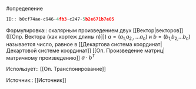 #определение

```javascript
ID:: b0cf74ae-c946-4fb3-c247-5b2e671b7e05
```

Формулировка:: скалярным произведением двух [[Вектор|векторов]]  ([[Опр. Вектора (как кортеж длины n)]]) $a=(a_{1,}a_{2,},...a_{n})$ и $b=(b_{1,}b_{2,}...b_{n})$ называется число, равное в [[Декартова система координат|Декартовой системе координат]]  [[Оп. Произведение матриц|матричному произведению]] $a\cdot b^T$

Использует:: [[Оп. Транспонирование]]

Источник:: [[Источник]]